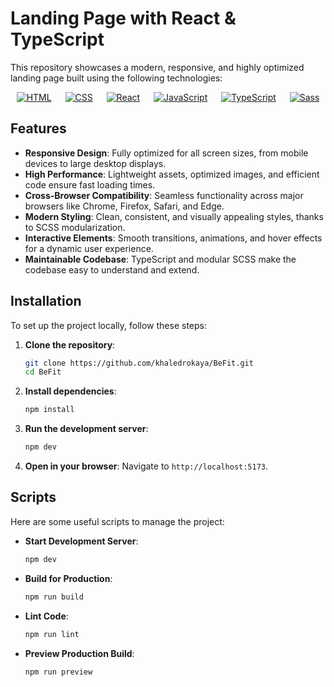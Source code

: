 
# Landing Page with React & TypeScript

This repository showcases a modern, responsive, and highly optimized landing page built using the following technologies:

<p align="center"> 
  <a href="https://www.w3schools.com/html/" target="_blank"> 
   <img alt="HTML" src="https://img.shields.io/badge/HTML5%20-%23E34F26.svg?style=flat&logo=html5&logoColor=white"></a>   
  &emsp;
  <a href="https://www.w3schools.com/css/" target="_blank">
    <img alt="CSS" src="https://img.shields.io/badge/CSS%20-%231572B6.svg?style=flat&logo=css3&logoColor=white"></a> 
  &emsp;
  <a href="https://react.dev" target="_blank">
    <img alt="React" src="https://img.shields.io/badge/react-%2361DAFB.svg?style=flat&logo=React&logoColor=black"></a>
  &emsp;
  <a href="https://developer.mozilla.org/en-US/docs/Web/JavaScript" target="_blank"> 
     <img alt="JavaScript" src="https://img.shields.io/badge/JavaScript%20-%23F7DF1E.svg?style=flat&logo=javascript&logoColor=black"></a>
   &emsp; 
  <a href="https://developer.mozilla.org/en-US/docs/Glossary/TypeScript" target="_blank"> 
   <img alt="TypeScript" src="https://img.shields.io/badge/typescript%20-%23E34F26.svg?style=flat&logo=typescript&logoColor=white&color=blue"></a> 
      &emsp; 
  <a href="https://sass-lang.com/" target="_blank"> 
   <img alt="Sass" src="https://img.shields.io/badge/sass%20-%23E34F26.svg?style=flat&logo=sass&logoColor=white&color=pink"></a>
</p>

## Features

- **Responsive Design**: Fully optimized for all screen sizes, from mobile devices to large desktop displays.
- **High Performance**: Lightweight assets, optimized images, and efficient code ensure fast loading times.
- **Cross-Browser Compatibility**: Seamless functionality across major browsers like Chrome, Firefox, Safari, and Edge.
- **Modern Styling**: Clean, consistent, and visually appealing styles, thanks to SCSS modularization.
- **Interactive Elements**: Smooth transitions, animations, and hover effects for a dynamic user experience.
- **Maintainable Codebase**: TypeScript and modular SCSS make the codebase easy to understand and extend.

## Installation

To set up the project locally, follow these steps:

1. **Clone the repository**:
   ```bash
   git clone https://github.com/khaledrokaya/BeFit.git
   cd BeFit
   ```

2. **Install dependencies**:
   ```bash
   npm install
   ```

3. **Run the development server**:
   ```bash
   npm dev
   ```

4. **Open in your browser**:
   Navigate to `http://localhost:5173`.

## Scripts

Here are some useful scripts to manage the project:

- **Start Development Server**:
  ```bash
  npm dev
  ```
- **Build for Production**:
  ```bash
  npm run build
  ```
- **Lint Code**:
  ```bash
  npm run lint
  ```
- **Preview Production Build**:
  ```bash
  npm run preview
  ```
